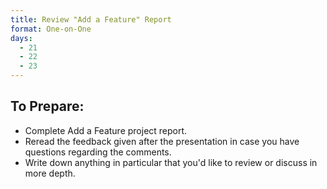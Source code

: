 ```yaml
---
title: Review "Add a Feature" Report
format: One-on-One
days:
  - 21
  - 22
  - 23
---
```


To Prepare:
------------
- Complete Add a Feature project report.
- Reread the feedback given after the presentation in case you have questions regarding the comments.
- Write down anything in particular that you'd like to review or discuss in more depth.
